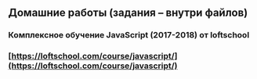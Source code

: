 ##  Домашние работы (задания – внутри файлов)
### Комплексное обучение JavaScript (2017-2018) от loftschool
### [https://loftschool.com/course/javascript/](https://loftschool.com/course/javascript/)
